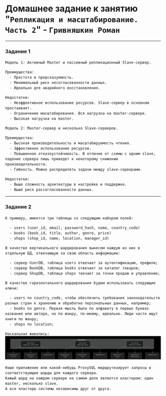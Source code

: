# Домашнее задание к занятию "`Репликация и масштабирование. Часть 2`" - `Гривняшкин Роман`  

---

### Задание 1  

`Модель 1: Активный Master и пассивный репликационный Slave-сервер.`  
  
`Преимущества:`  
`  - Простота и предсказуемость.`  
`  - Минимальный риск несогласованности данных.`  
`  - Идеально для аварийного восстановления.`  
  
`Недостатки:`  
`  - Неэффективное использование ресурсов. Slave-сервер в основном простаивает.`  
`  - Ограничение масштабирования. Вся нагрузка на master-сервере.`  
`  - Высокая нагрузка на master.`  
  
`Модель 2: Master-сервер и несколько Slave-серверов.`  
  
`Преимущества:`  
`  - Высокая производительность и масштабируемость чтения.`  
`  - Эффективное использование ресурсов.`  
`  - Повышенная отказоустойчивость. В отличие от схемы с одним slave, падение сервера лишь приведет к некоторому снижению производительности.`  
`  - Гибкость. Можно распределять задачи между slave-серверами.`  
  
`Недостатки:`  
`  - Выше сложность архитектуры в настройке и поддержке.`  
`  - Выше риск рассогласованности данных.`  

---

### Задание 2  

`К примеру, имеется три таблицы со следующим набором полей:`  
  
`  - users (user_id, email, password_hash, name, country_code)`  
`  - books (book_id, title, author, genre, price)`  
`  - shops (shop_id, name, location, manager_id)`  

`В качестве вертикального шардирования вынесем каждую из них в отдельную БД, отвечающую за свою область информации:`  
  
`  - сервер UserDB, таблица users отвечает за аутентификацию, профили;`  
`  - сервер BookDB, таблица books отвечает за каталог товаров;`  
`  - сервер ShopDB, таблица shops твечает за точки продаж и управление;`  
  
`В качестве горизонтального шардирования будем использовать следующие ключи:`  
  
`  - users по country_code, чтобы обеспечить требования законодательств разных стран к хранению и обработке персональных данных, например;`  
`  - books по genre. Первая мысль была по алфавиту в первых буквах названия или автора, но по жанру, по-моему, идеально. Люди часто ищут книги по жанру;`  
`  - shops по location;`
  
`Наскальная живопись:`  
![Схема](./img/scheme.png)

`Наше приложение или какой-нибудь ProxySQL маршрутизирует запросы в соответствующие шарды для каждого сервера.`  
`Кажый шард на каждом сервере на самом деле является кластером: один master, несколько slave.`  
`А все кластеры системы независимы друг от друга.`
